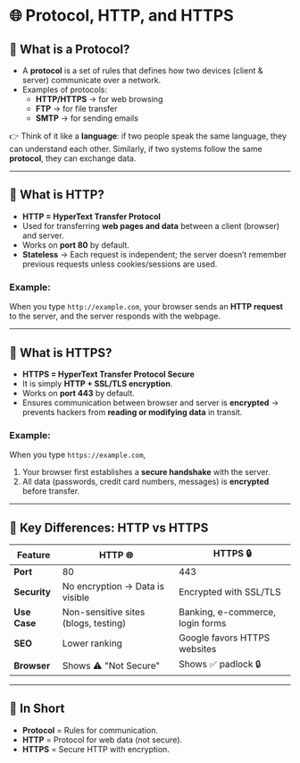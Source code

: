 # 🌐 Protocol, HTTP, and HTTPS

## 🔹 What is a Protocol?
- A **protocol** is a set of rules that defines how two devices (client & server) communicate over a network.  
- Examples of protocols:  
  - **HTTP/HTTPS** → for web browsing  
  - **FTP** → for file transfer  
  - **SMTP** → for sending emails  

👉 Think of it like a **language**: if two people speak the same language, they can understand each other. Similarly, if two systems follow the same **protocol**, they can exchange data.

---

## 🔹 What is HTTP?
- **HTTP = HyperText Transfer Protocol**  
- Used for transferring **web pages and data** between a client (browser) and server.  
- Works on **port 80** by default.  
- **Stateless** → Each request is independent; the server doesn’t remember previous requests unless cookies/sessions are used.  

### Example:  
When you type `http://example.com`, your browser sends an **HTTP request** to the server, and the server responds with the webpage.

---

## 🔹 What is HTTPS?
- **HTTPS = HyperText Transfer Protocol Secure**  
- It is simply **HTTP + SSL/TLS encryption**.  
- Works on **port 443** by default.  
- Ensures communication between browser and server is **encrypted** → prevents hackers from **reading or modifying data** in transit.  

### Example:  
When you type `https://example.com`,  
1. Your browser first establishes a **secure handshake** with the server.  
2. All data (passwords, credit card numbers, messages) is **encrypted** before transfer.  

---

## 🔑 Key Differences: HTTP vs HTTPS

| Feature        | HTTP 🌐 | HTTPS 🔒 |
|----------------|---------|----------|
| **Port**       | 80      | 443      |
| **Security**   | No encryption → Data is visible | Encrypted with SSL/TLS |
| **Use Case**   | Non-sensitive sites (blogs, testing) | Banking, e-commerce, login forms |
| **SEO**        | Lower ranking | Google favors HTTPS websites |
| **Browser**    | Shows ⚠️ "Not Secure" | Shows ✅ padlock 🔒 |

---

## 📝 In Short
- **Protocol** = Rules for communication.  
- **HTTP** = Protocol for web data (not secure).  
- **HTTPS** = Secure HTTP with encryption.  
